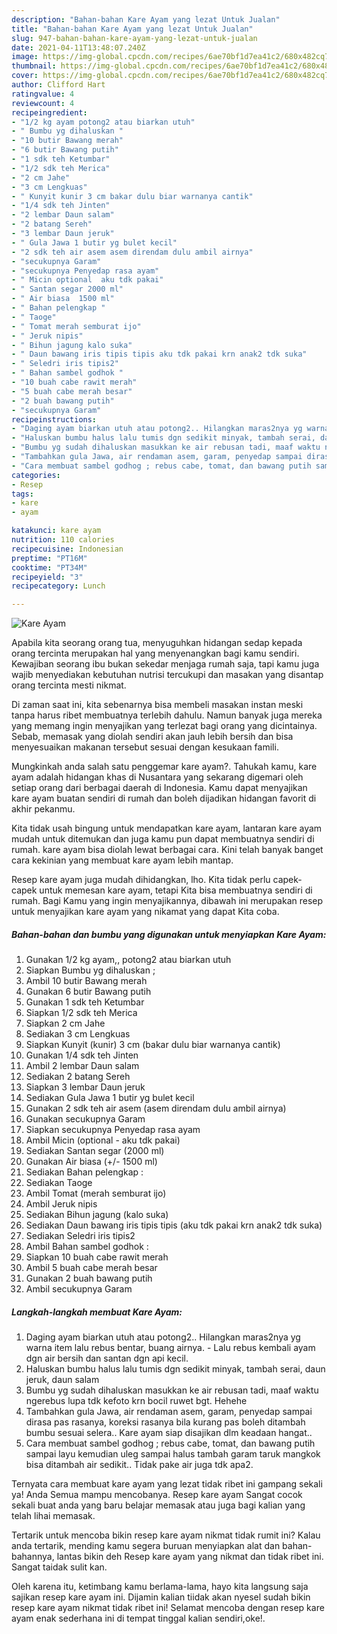 ```yaml
---
description: "Bahan-bahan Kare Ayam yang lezat Untuk Jualan"
title: "Bahan-bahan Kare Ayam yang lezat Untuk Jualan"
slug: 947-bahan-bahan-kare-ayam-yang-lezat-untuk-jualan
date: 2021-04-11T13:48:07.240Z
image: https://img-global.cpcdn.com/recipes/6ae70bf1d7ea41c2/680x482cq70/kare-ayam-foto-resep-utama.jpg
thumbnail: https://img-global.cpcdn.com/recipes/6ae70bf1d7ea41c2/680x482cq70/kare-ayam-foto-resep-utama.jpg
cover: https://img-global.cpcdn.com/recipes/6ae70bf1d7ea41c2/680x482cq70/kare-ayam-foto-resep-utama.jpg
author: Clifford Hart
ratingvalue: 4
reviewcount: 4
recipeingredient:
- "1/2 kg ayam potong2 atau biarkan utuh"
- " Bumbu yg dihaluskan "
- "10 butir Bawang merah"
- "6 butir Bawang putih"
- "1 sdk teh Ketumbar"
- "1/2 sdk teh Merica"
- "2 cm Jahe"
- "3 cm Lengkuas"
- " Kunyit kunir 3 cm bakar dulu biar warnanya cantik"
- "1/4 sdk teh Jinten"
- "2 lembar Daun salam"
- "2 batang Sereh"
- "3 lembar Daun jeruk"
- " Gula Jawa 1 butir yg bulet kecil"
- "2 sdk teh air asem asem direndam dulu ambil airnya"
- "secukupnya Garam"
- "secukupnya Penyedap rasa ayam"
- " Micin optional  aku tdk pakai"
- " Santan segar 2000 ml"
- " Air biasa  1500 ml"
- " Bahan pelengkap "
- " Taoge"
- " Tomat merah semburat ijo"
- " Jeruk nipis"
- " Bihun jagung kalo suka"
- " Daun bawang iris tipis tipis aku tdk pakai krn anak2 tdk suka"
- " Seledri iris tipis2"
- " Bahan sambel godhok "
- "10 buah cabe rawit merah"
- "5 buah cabe merah besar"
- "2 buah bawang putih"
- "secukupnya Garam"
recipeinstructions:
- "Daging ayam biarkan utuh atau potong2.. Hilangkan maras2nya yg warna item lalu rebus bentar, buang airnya.  Lalu rebus kembali ayam dgn air bersih dan santan dgn api kecil."
- "Haluskan bumbu halus lalu tumis dgn sedikit minyak, tambah serai, daun jeruk, daun salam"
- "Bumbu yg sudah dihaluskan masukkan ke air rebusan tadi, maaf waktu ngerebus lupa tdk kefoto krn bocil ruwet bgt. Hehehe"
- "Tambahkan gula Jawa, air rendaman asem, garam, penyedap sampai dirasa pas rasanya, koreksi rasanya bila kurang pas boleh ditambah bumbu sesuai selera.. Kare ayam siap disajikan dlm keadaan hangat.."
- "Cara membuat sambel godhog ; rebus cabe, tomat, dan bawang putih sampai layu kemudian uleg sampai halus tambah garam taruk mangkok bisa ditambah air sedikit.. Tidak pake air juga tdk apa2."
categories:
- Resep
tags:
- kare
- ayam

katakunci: kare ayam 
nutrition: 110 calories
recipecuisine: Indonesian
preptime: "PT16M"
cooktime: "PT34M"
recipeyield: "3"
recipecategory: Lunch

---
```



![Kare Ayam](https://img-global.cpcdn.com/recipes/6ae70bf1d7ea41c2/680x482cq70/kare-ayam-foto-resep-utama.jpg)

Apabila kita seorang orang tua, menyuguhkan hidangan sedap kepada orang tercinta merupakan hal yang menyenangkan bagi kamu sendiri. Kewajiban seorang ibu bukan sekedar menjaga rumah saja, tapi kamu juga wajib menyediakan kebutuhan nutrisi tercukupi dan masakan yang disantap orang tercinta mesti nikmat.

Di zaman  saat ini, kita sebenarnya bisa membeli masakan instan meski tanpa harus ribet membuatnya terlebih dahulu. Namun banyak juga mereka yang memang ingin menyajikan yang terlezat bagi orang yang dicintainya. Sebab, memasak yang diolah sendiri akan jauh lebih bersih dan bisa menyesuaikan makanan tersebut sesuai dengan kesukaan famili. 



Mungkinkah anda salah satu penggemar kare ayam?. Tahukah kamu, kare ayam adalah hidangan khas di Nusantara yang sekarang digemari oleh setiap orang dari berbagai daerah di Indonesia. Kamu dapat menyajikan kare ayam buatan sendiri di rumah dan boleh dijadikan hidangan favorit di akhir pekanmu.

Kita tidak usah bingung untuk mendapatkan kare ayam, lantaran kare ayam mudah untuk ditemukan dan juga kamu pun dapat membuatnya sendiri di rumah. kare ayam bisa diolah lewat berbagai cara. Kini telah banyak banget cara kekinian yang membuat kare ayam lebih mantap.

Resep kare ayam juga mudah dihidangkan, lho. Kita tidak perlu capek-capek untuk memesan kare ayam, tetapi Kita bisa membuatnya sendiri di rumah. Bagi Kamu yang ingin menyajikannya, dibawah ini merupakan resep untuk menyajikan kare ayam yang nikamat yang dapat Kita coba.

<!--inarticleads1-->

##### Bahan-bahan dan bumbu yang digunakan untuk menyiapkan Kare Ayam:

1. Gunakan 1/2 kg ayam,, potong2 atau biarkan utuh
1. Siapkan  Bumbu yg dihaluskan ;
1. Ambil 10 butir Bawang merah
1. Gunakan 6 butir Bawang putih
1. Gunakan 1 sdk teh Ketumbar
1. Siapkan 1/2 sdk teh Merica
1. Siapkan 2 cm Jahe
1. Sediakan 3 cm Lengkuas
1. Siapkan  Kunyit (kunir) 3 cm (bakar dulu biar warnanya cantik)
1. Gunakan 1/4 sdk teh Jinten
1. Ambil 2 lembar Daun salam
1. Sediakan 2 batang Sereh
1. Siapkan 3 lembar Daun jeruk
1. Sediakan  Gula Jawa 1 butir yg bulet kecil
1. Gunakan 2 sdk teh air asem (asem direndam dulu ambil airnya)
1. Gunakan secukupnya Garam
1. Siapkan secukupnya Penyedap rasa ayam
1. Ambil  Micin (optional - aku tdk pakai)
1. Sediakan  Santan segar (2000 ml)
1. Gunakan  Air biasa (+/- 1500 ml)
1. Sediakan  Bahan pelengkap :
1. Sediakan  Taoge
1. Ambil  Tomat (merah semburat ijo)
1. Ambil  Jeruk nipis
1. Sediakan  Bihun jagung (kalo suka)
1. Sediakan  Daun bawang iris tipis tipis (aku tdk pakai krn anak2 tdk suka)
1. Sediakan  Seledri iris tipis2
1. Ambil  Bahan sambel godhok :
1. Siapkan 10 buah cabe rawit merah
1. Ambil 5 buah cabe merah besar
1. Gunakan 2 buah bawang putih
1. Ambil secukupnya Garam




<!--inarticleads2-->

##### Langkah-langkah membuat Kare Ayam:

1. Daging ayam biarkan utuh atau potong2.. Hilangkan maras2nya yg warna item lalu rebus bentar, buang airnya.  - Lalu rebus kembali ayam dgn air bersih dan santan dgn api kecil.
1. Haluskan bumbu halus lalu tumis dgn sedikit minyak, tambah serai, daun jeruk, daun salam
1. Bumbu yg sudah dihaluskan masukkan ke air rebusan tadi, maaf waktu ngerebus lupa tdk kefoto krn bocil ruwet bgt. Hehehe
1. Tambahkan gula Jawa, air rendaman asem, garam, penyedap sampai dirasa pas rasanya, koreksi rasanya bila kurang pas boleh ditambah bumbu sesuai selera.. Kare ayam siap disajikan dlm keadaan hangat..
1. Cara membuat sambel godhog ; rebus cabe, tomat, dan bawang putih sampai layu kemudian uleg sampai halus tambah garam taruk mangkok bisa ditambah air sedikit.. Tidak pake air juga tdk apa2.




Ternyata cara membuat kare ayam yang lezat tidak ribet ini gampang sekali ya! Anda Semua mampu mencobanya. Resep kare ayam Sangat cocok sekali buat anda yang baru belajar memasak atau juga bagi kalian yang telah lihai memasak.

Tertarik untuk mencoba bikin resep kare ayam nikmat tidak rumit ini? Kalau anda tertarik, mending kamu segera buruan menyiapkan alat dan bahan-bahannya, lantas bikin deh Resep kare ayam yang nikmat dan tidak ribet ini. Sangat taidak sulit kan. 

Oleh karena itu, ketimbang kamu berlama-lama, hayo kita langsung saja sajikan resep kare ayam ini. Dijamin kalian tiidak akan nyesel sudah bikin resep kare ayam nikmat tidak ribet ini! Selamat mencoba dengan resep kare ayam enak sederhana ini di tempat tinggal kalian sendiri,oke!.


